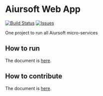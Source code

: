 # Aiursoft Web App
 
 [![Build Status](https://travis-ci.org/AiursoftWeb/WebApp.svg?branch=master)](https://travis-ci.org/AiursoftWeb/WebApp)
 [![Issues](https://img.shields.io/github/issues/AiursoftWeb/WebApp.svg)](https://github.com/AiursoftWeb/WebApp/issues)

One project to run all Aiursoft micro-services

## How to run

The document is [here](https://wiki.aiursoft.com/ReadDoc/Deployment/Getting%20Started.md).


## How to contribute

The document is [here](https://wiki.aiursoft.com/ReadDoc/Getting%20Involed/How%20to%20contribute.md).
